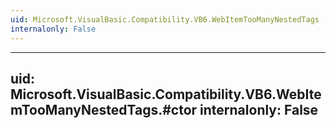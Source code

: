```yaml
---
uid: Microsoft.VisualBasic.Compatibility.VB6.WebItemTooManyNestedTags
internalonly: False
---
```


---
uid: Microsoft.VisualBasic.Compatibility.VB6.WebItemTooManyNestedTags.#ctor
internalonly: False
---

